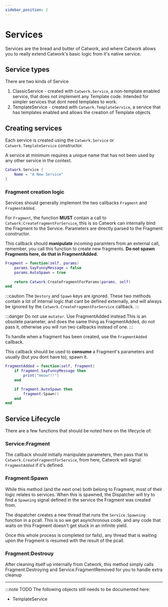 ```yaml
---
sidebar_position: 2
---
```


# Services

Services are the bread and butter of Catwork, and where Catwork allows you to
really extend Catwork's basic logic from it's native service.

## Service types

There are two kinds of Service

1. ClassicService - created with `Catwork.Service`, a non-template enabled 
	service, that does not implement any Template code. Intended for simpler
	services that dont need templates to work.
2. TemplateService - created with `Catwork.TemplateService`, a service that
	has templates enabled and allows the creation of Template objects

## Creating services

Each service is created using the `Catwork.Service` or `Catwork.TemplateService`
constructor.

A service at minimum requires a unique name that has not been used by any other
service in the context.

```lua
Catwork.Service {
	Name = "A New Service"
}
```

### Fragment creation logic

Services should generally implement the two callbacks `Fragment` and
`FragmentAdded`.

For `Fragment`, the function **MUST** contain a call to
`Catwork:CreateFragmentForService`, this is so Catwork can internally bind the
Fragment to the Service. Parameters are directly parsed to the Fragment
constructor.

This callback should **manipulate** incoming paramters from an external call,
remember, you call this function to create new fragments. **Do not spawn
Fragments here, do that in FragmentAdded.**

```lua
Fragment = function(self, params)
	params.SayFunnyMessage = false
	params.AutoSpawn = true
	
	return Catwork:CreateFragmentForParams(params, self)
end
```

:::caution The `Destory` and `Spawn` keys are ignored.
These two methods contain a lot of internal logic that cant be defined
externally, and will always be ignored by the `Catwork.CreateFragmentForService`
callback.
:::

:::danger Do not use `mutator`. Use FragmentAdded instead
This is an obsolete parameter, and does the same thing as FragmentAdded, do not
pass it, otherwise you will run two callbacks instead of one.
:::

To handle when a fragment has been created, use the `FragmentAdded` callback.

This callback should be used to **consume** a Fragment's parameters and
usually (but you dont have to), spawn it.

```lua
FragmentAdded = function(self, fragment)
	if fragment.SayFunnyMessage then
		print("meow!!!")
	end

	if fragment.AutoSpawn then
		fragment:Spawn()
	end
end
```

## Service Lifecycle

There are a few functions that should be noted here on the lifecycle of:

### Service:Fragment

The callback should initially manipulate parameters, then pass that to
`Catwork.CreateFragmentForService`, from here, Catwork will signal
`FragmentAdded` if it's defined.

### Fragment:Spawn

While this method (and the next one) both belong to Fragment, most of their
logic relates to services. When this is spawned, the Dispatcher will try to find
a `Spawning` signal defined in the service the Fragment was created from.

The dispatcher creates a new thread that runs the `Service.Spawning` function
in a pcall. This is so we get asynchronous code, and any code that waits on this
Fragment doesn't get stuck in an infinite yield.

Once this whole process is completed (or fails), any thread that is waiting upon
the Fragment is resumed with the result of the pcall.

### Fragment:Destrouy

After cleaning itself up internally from Catwork, this method simply calls
Fragment.Destroying and Service.FragmentRemoved for you to handle extra cleanup

---

:::note TODO
The following objects still needs to be documented here:
* TemplateService